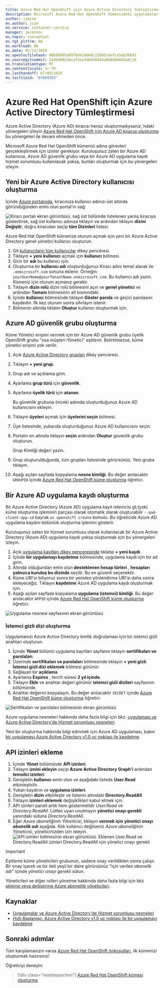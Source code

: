 ```yaml
---
title: Azure Red Hat OpenShift için Azure Active Directory Tümleştirmesi | Microsoft Docs
description: Microsoft Azure Red Hat OpenShift kümenizdeki uygulamaları test etmek için bir Azure AD güvenlik grubu ve kullanıcı oluşturmayı öğrenin.
author: jimzim
ms.author: jzim
ms.service: container-service
manager: jeconnoc
ms.topic: conceptual
ms.tgt_pltfrm: NA
ms.workload: NA
ms.date: 05/13/2019
ms.openlocfilehash: 00609905d09f8d414660c21805c6efca5eb30843
ms.sourcegitcommit: 2e4b99023ecaf2ea3d6d3604da068d04682a8c2d
ms.translationtype: MT
ms.contentlocale: tr-TR
ms.lasthandoff: 07/09/2019
ms.locfileid: "67669393"
---
```

# <a name="azure-active-directory-integration-for-azure-red-hat-openshift"></a>Azure Red Hat OpenShift için Azure Active Directory Tümleştirmesi

Azure Active Directory (Azure AD) kiracısı henüz oluşturmadıysanız,'ndaki yönergeleri izleyin [Azure Red Hat OpenShift için Azure AD kiracısı oluşturma](howto-create-tenant.md) bu yönergeleri ile devam etmeden önce.

Microsoft Azure Red Hat OpenShift kümenizi adına görevleri gerçekleştirmek için izinler gerekiyor. Kuruluşunuz zaten bir Azure AD kullanıcısı, Azure AD güvenlik grubu veya bir Azure AD uygulama kaydı hizmet sorumlusu kullanılacak yoksa, bunları oluşturmak için bu yönergeleri izleyin.

## <a name="create-a-new-azure-active-directory-user"></a>Yeni bir Azure Active Directory kullanıcısı oluşturma

İçinde [Azure portalında](https://portal.azure.com), kiracınıza kullanıcı adınızı üst altında göründüğünden emin olun portal'ın sağ:

![Kiracı portalı ekran görüntüsü, sağ üst bölümde listelenen](./media/howto-create-tenant/tenant-callout.png) yanlış kiracıya gösterilirse, sağ üst kullanıcı adınıza tıklayın ve ardından tıklayın **dizini Değiştir**, doğru kiracıdan seçip **tüm Dizinleri** listesi.

Azure Red Hat OpenShift kümenize oturum açmak için yeni bir Azure Active Directory genel yönetici kullanıcı oluşturun.

1. Git [kullanıcıların tüm kullanıcılar](https://portal.azure.com/#blade/Microsoft_AAD_IAM/UsersManagementMenuBlade/AllUsers) dikey penceresi.
2. Tıklayın **+ yeni kullanıcı** açmak için **kullanıcı** bölmesi.
3. Girin bir **adı** bu kullanıcı için.
4. Oluşturma bir **kullanıcı adı** oluşturduğunuz Kiracı adını temel alarak ile `.onmicrosoft.com` sonuna eklenir. Örneğin: `yourUserName@yourTenantName.onmicrosoft.com`. Bu kullanıcı adı yazın. Kümeniz için oturum açmanız gerekir.
5. Tıklayın **dizin rolü** dizin rolü bölmesini açın ve **genel yönetici** ve ardından **Tamam** bölmesinin alt kısmındaki.
6. İçinde **kullanıcı** bölmesinde tıklayın **Göster parola** ve geçici parolasını kaydedin. İlk kez oturum sonra sıfırlayın istenir.
7. Bölmenin altında tıklatın **Oluştur** kullanıcı oluşturmak için.

## <a name="create-an-azure-ad-security-group"></a>Azure AD güvenlik grubu oluşturma

Küme Yönetici erişimi vermek için bir Azure AD güvenlik grubu üyelik OpenShift grubu "osa müşteri-Yönetici" eşitlenir. Belirtilmezse, küme yönetici erişimi yok verilir.

1. Açık [Azure Active Directory grupları](https://portal.azure.com/#blade/Microsoft_AAD_IAM/GroupsManagementMenuBlade/AllGroups) dikey penceresi.
2. Tıklayın **+ yeni grup**.
3. Grup adı ve açıklama girin.
4. Ayarlama **grup türü** için **güvenlik**.
5. Ayarlama **üyelik türü** için **atanan**.

    Bu güvenlik grubuna önceki adımda oluşturduğunuz Azure AD kullanıcısını ekleyin.

6. Tıklayın **üyeleri** açmak için **üyelerini seçin** bölmesi.
7. Üye listesinde, yukarıda oluşturduğunuz Azure AD kullanıcısını seçin.
8. Portalın en altında tıklayın **seçin** ardından **Oluştur** güvenlik grubu oluşturun.

    Grup Kimliği değeri yazın.

9. Grup oluşturulduğunda, tüm grupları listesinde görürsünüz. Yeni gruba tıklayın.
10. Aşağı açılan sayfada kopyalama **nesne kimliği**. Bu değer anılacaktır `GROUPID` içinde [Azure Red Hat OpenShift küme oluşturma](tutorial-create-cluster.md) öğretici.

## <a name="create-an-azure-ad-app-registration"></a>Bir Azure AD uygulama kaydı oluşturma

Bir Azure Active Directory (Azure AD) uygulama kayıt istemcisi gt;(yok) küme oluşturma işleminin parçası olarak otomatik olarak oluşturabilir `--aad-client-app-id` bayrak `az openshift create` komutu. Bu öğreticide Azure AD uygulama kaydını bütünlük oluşturma işlemini gösterir.

Kuruluşunuz zaten bir hizmet sorumlusu olarak kullanılacak bir Azure Active Directory (Azure AD) uygulama kaydı yoksa oluşturmak için bu yönergeleri izleyin.

1. Açık [uygulama kayıtları dikey penceresinde](https://portal.azure.com/#blade/Microsoft_AAD_IAM/ActiveDirectoryMenuBlade/RegisteredAppsPreview) tıklatıp **+ yeni kaydı**.
2. İçinde **bir uygulamayı kaydetme** bölmesinde, uygulama kaydı için bir ad girin.
3. Altında olduğundan emin olun **desteklenen hesap türleri** , **hesapları yalnızca kuruluş bu dizinde** seçilir. Bu en güvenli seçenektir.
4. Küme URI'si biliyoruz sonra bir yeniden yönlendirme URI'si daha sonra ekleyeceğiz. Tıklayın **kaydetme** Azure AD uygulama kaydı oluşturmak için.
5. Aşağı açılan sayfada kopyalama **uygulama (istemci) kimliği**. Bu değer anılacaktır `APPID` içinde [Azure Red Hat OpenShift küme oluşturma](tutorial-create-cluster.md) öğretici.

![Uygulama nesnesi sayfasının ekran görüntüsü](./media/howto-create-tenant/get-app-id.png)

### <a name="create-a-client-secret"></a>İstemci gizli dizi oluşturma

Uygulamanızı Azure Active Directory kimlik doğrulaması için bir istemci gizli anahtarı oluşturun.

1. İçinde **Yönet** bölümü uygulama kayıtları sayfanın tıklayın **sertifikaları ve parolaları**.
2. Üzerinde **sertifikaları ve parolaları** bölmesinde tıklayın **+ yeni gizli**.  **İstemci gizli dizi eklemek** bölmesi görünür.
3. Sağlayan bir **açıklama**.
4. Ayarlama **Expires** , tercih süresi **2 yıl içinde**.
5. Tıklayın **Ekle** ve anahtar değeri görünür **istemci gizli dizileri** sayfasının bölümünde.
6. Anahtar değerini kopyalayın. Bu değer anılacaktır `SECRET` içinde [Azure Red Hat OpenShift küme oluşturma](tutorial-create-cluster.md) öğretici.

![Sertifikaları ve parolaları bölmesinin ekran görüntüsü](./media/howto-create-tenant/create-key.png)

Azure uygulama nesneleri hakkında daha fazla bilgi için bkz. [uygulaması ve Azure Active Directory'de Hizmet sorumlusu nesneleri](https://docs.microsoft.com/azure/active-directory/develop/app-objects-and-service-principals).

Yeni bir oluşturma hakkında bilgi edinmek için Azure AD uygulaması, bakın [bir uygulamayı Azure Active Directory v1.0 uç noktası ile kaydetme](https://docs.microsoft.com/azure/active-directory/develop/quickstart-v1-add-azure-ad-app).

## <a name="add-api-permissions"></a>API izinleri ekleme

1. İçinde **Yönet** bölümünde **API izinleri**.
2. Tıklayın **iznini ekleyin** seçip **Azure Active Directory Graph'i** ardından **temsilci izinleri**
3. Genişletin **kullanıcı** emin olun ve aşağıdaki listede **User.Read** etkinleştirilir.
4. Yukarı kaydırın ve **uygulama izinleri**.
5. Genişletin **dizin** etkinleştir ve listenin altındaki **Directory.ReadAll**
6. Tıklayın **izinleri eklemek** değişiklikleri kabul etmek için.
7. API izinleri paneli artık hem göstermelidir *User.Read* ve *Directory.ReadAll*. Lütfen uyarı unutmayın **yönetici onayı gerekli** yanındaki sütuna *Directory.ReadAll*.
8. Eğer *Azure aboneliğinin Yöneticisi*, tıklayın **vermek için yönetici onayı *abonelik adı***  aşağıda. Kök kullanıcı değilseniz *Azure aboneliğinin Yöneticisi*, yöneticinizden izin isteyin.
![API izinleri bölmesinin ekran görüntüsü. Eklenen User.Read ve Directory.ReadAll izinleri Directory.ReadAll için yönetici onayı gerekli](./media/howto-aad-app-configuration/permissions-required.png)

> [!IMPORTANT]
> Eşitleme küme yöneticileri grubunun, sadece onay verildikten sonra çalışır. Bir onay işareti ve bir ileti yeşil bir daire görürsünüz "için verilen *abonelik adı*" içinde *yönetici onayı gerekli* sütun.

Yöneticileri ve diğer rolleri yönetme hakkında daha fazla bilgi için bkz [ekleme veya değiştirme Azure aboneliği yöneticileri](https://docs.microsoft.com/azure/billing/billing-add-change-azure-subscription-administrator).

## <a name="resources"></a>Kaynaklar

* [Uygulamalar ve Azure Active Directory'de Hizmet sorumlusu nesneleri](https://docs.microsoft.com/azure/active-directory/develop/app-objects-and-service-principals)
* [Hızlı Başlangıç: Azure Active Directory v1.0 uç noktası ile bir uygulamayı kaydetme](https://docs.microsoft.com/azure/active-directory/develop/quickstart-v1-add-azure-ad-app)

## <a name="next-steps"></a>Sonraki adımlar

Tüm karşılamanızın varsa [Azure Red Hat OpenShift önkoşulları](howto-setup-environment.md), ilk kümenizi oluşturmak hazırsınız!

Öğreticiyi deneyin:
> [!div class="nextstepaction"]
> [Azure Red Hat OpenShift kümesi oluşturma](tutorial-create-cluster.md)
